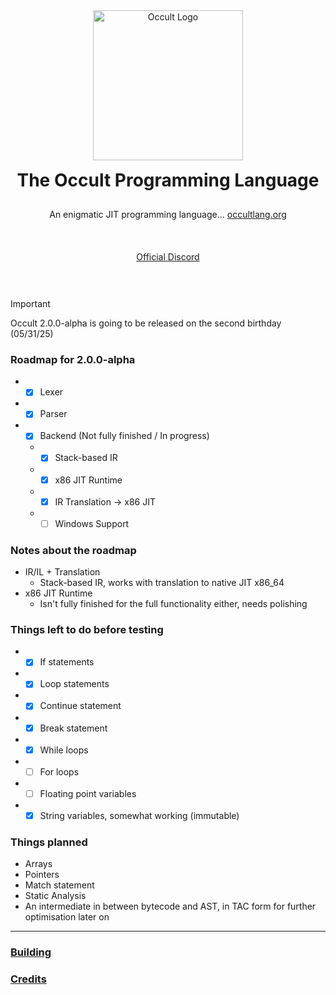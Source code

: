 <div align="center" style="display: grid; place-items: center; gap: 10px;">
  <a href="https://occultlang.org/" target="_blank">
    <img src="occult_circle.svg" width="240" alt="Occult Logo">
  </a>
  <h1 style="margin: 5px;">The Occult Programming Language</h1>
  <p align="center">An enigmatic JIT programming language... <a href="https://occultlang.org" target="_blank">occultlang.org</a></p> <br>
  <a href="https://discord.gg/ptUACmpg3Z" target="_blank">Official Discord</a> <br><br>
</div>

> [!IMPORTANT]
> Occult 2.0.0-alpha is going to be released on the second birthday (05/31/25) 

### Roadmap for 2.0.0-alpha
- - [x] Lexer
- - [x] Parser
- - [x] Backend (Not fully finished / In progress)
  - - [x] Stack-based IR 
  - - [x] x86 JIT Runtime
  - - [x] IR Translation -> x86 JIT
  - - [ ] Windows Support 
 
### Notes about the roadmap
- IR/IL + Translation
  - Stack-based IR, works with translation to native JIT x86_64
- x86 JIT Runtime
  - Isn't fully finished for the full functionality either, needs polishing

### Things left to do before testing
- - [x] If statements
- - [x] Loop statements
- - [x] Continue statement
- - [x] Break statement
- - [x] While loops
- - [ ] For loops
- - [ ] Floating point variables
- - [x] String variables, somewhat working (immutable)
 
### Things planned
- Arrays
- Pointers
- Match statement
- Static Analysis
- An intermediate in between bytecode and AST, in TAC form for further optimisation later on
_____________________________________________________________________________

### [Building](https://github.com/occultlang/occult/blob/main/BUILDING.md)
### [Credits](https://github.com/occultlang/occult/blob/main/CREDITS.md)
